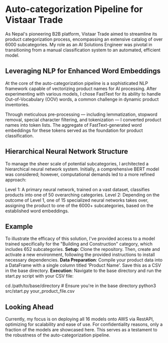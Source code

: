 # Auto-categorization Pipeline for Vistaar Trade
As Nepal's pioneering B2B platform, Vistaar Trade aimed to streamline its product categorization process, encompassing an extensive catalog of over 6000 subcategories. My role as an AI Solutions Engineer was pivotal in transitioning from a manual classification system to an automated, efficient model.

## Leveraging NLP for Enhanced Word Embeddings
At the core of the auto-categorization pipeline is a sophisticated NLP framework capable of vectorizing product names for AI processing. After experimenting with various models, I chose FastText for its ability to handle Out-of-Vocabulary (OOV) words, a common challenge in dynamic product inventories.

Through meticulous pre-processing — including lemmatization, stopword removal, special character filtering, and tokenization — I converted product names into token lists. The aggregate of FastText-generated word embeddings for these tokens served as the foundation for product classification.

## Hierarchical Neural Network Structure
To manage the sheer scale of potential subcategories, I architected a hierarchical neural network system. Initially, a comprehensive BERT model was considered; however, computational demands led to a more refined approach:

Level 1: A primary neural network, trained on a vast dataset, classifies products into one of 50 overarching categories.
Level 2: Depending on the outcome of Level 1, one of 15 specialized neural networks takes over, assigning the product to one of the 6000+ subcategories, based on the established word embeddings.

## Example
To illustrate the efficacy of this solution, I've provided access to a model trained specifically for the "Building and Construction" category, which includes 652 subcategories.
**Setup**: Clone the repository. Then, create and activate a new environment, following the provided instructions to install necessary dependencies.
**Data Preparation**: Compile your product data into a DataFrame with a single column titled 'Product Name'. Save this as a CSV in the base directory.
**Execution**: Navigate to the base directory and run the start.py script with your CSV file:

cd /path/to/base/directory # Ensure you're in the base directory
python3 src/start.py your_product_file.csv

## Looking Ahead
Currently, my focus is on deploying all 16 models onto AWS via RestAPI, optimizing for scalability and ease of use. For confidentiality reasons, only a fraction of the models are showcased here. This serves as a testament to the robustness of the auto-categorization pipeline.


